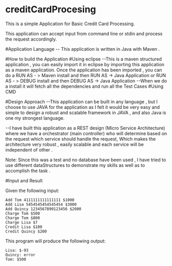 # creditCardProcesing
This is a simple Application for Basic Credit Card Processing. 

This application can accept input from command line or stdin and process the request accordingly.

#Application Language 
-- This application is written in Java with Maven . 

#How to build the Application
#Using eclipse 
--This is a maven structured application , you can easily import it in eclipse by importing this application as a maven application.
  Once the application has been imported , you can do a RUN AS - > Maven install and then RUN AS -> Java Application or RUN AS - >              DEBUG install and then DEBUG AS -> Java Application
--When we do a install it will fetch all the dependencies and run all the Test Cases 
#Using CMD 


#Design Approach
--This application can be built in any language , but I choose to use JAVA for the application as I felt it would be very easy and simple to design a robust and scalable framework in JAVA , and also Java is one my strongest language. 

--I have built this application as a REST design (Micro Service Architecture) where we have a orchestrator (main controller) who will determine based on the request which service should handle the request, Which makes the architecture very robust , easily scalable and each service will be independent of other .

Note: Since this was a test and no database have been used , I have tried to use different dataStructures to demonstrate my skills as well as to accomplish the task . 


#Input and Result 

Given the following input:

```
Add Tom 4111111111111111 $1000
Add Lisa 5454545454545454 $3000
Add Quincy 1234567890123456 $2000
Charge Tom $500
Charge Tom $800
Charge Lisa $7
Credit Lisa $100
Credit Quincy $200
```

This program will produce the following output:

```
Lisa: $-93
Quincy: error
Tom: $500
```




